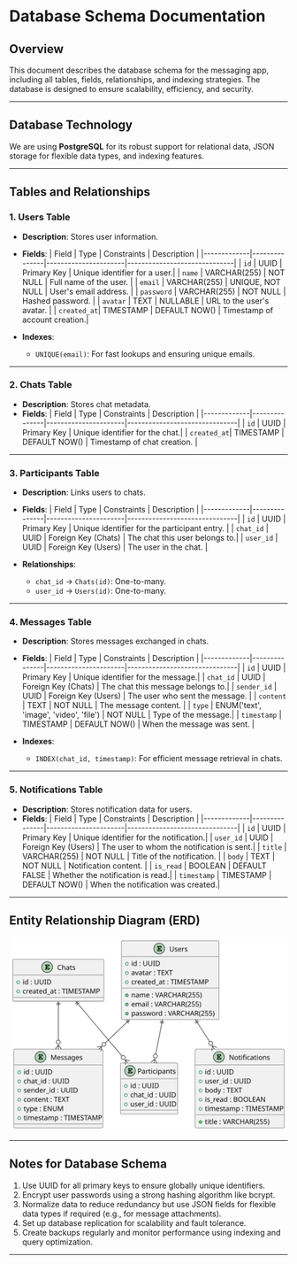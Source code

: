 # Database Schema Documentation

## Overview
This document describes the database schema for the messaging app, including all tables, fields, relationships, and indexing strategies. The database is designed to ensure scalability, efficiency, and security.

---

## Database Technology
We are using **PostgreSQL** for its robust support for relational data, JSON storage for flexible data types, and indexing features.

---

## Tables and Relationships

### **1. Users Table**
- **Description**: Stores user information.
- **Fields**:
  | Field       | Type          | Constraints          | Description                  |
  |-------------|---------------|----------------------|------------------------------|
  | `id`        | UUID          | Primary Key          | Unique identifier for a user.|
  | `name`      | VARCHAR(255)  | NOT NULL             | Full name of the user.       |
  | `email`     | VARCHAR(255)  | UNIQUE, NOT NULL     | User's email address.        |
  | `password`  | VARCHAR(255)  | NOT NULL             | Hashed password.             |
  | `avatar`    | TEXT          | NULLABLE             | URL to the user's avatar.    |
  | `created_at`| TIMESTAMP     | DEFAULT NOW()        | Timestamp of account creation.|

- **Indexes**:
  - `UNIQUE(email)`: For fast lookups and ensuring unique emails.

---

### **2. Chats Table**
- **Description**: Stores chat metadata.
- **Fields**:
  | Field       | Type          | Constraints          | Description                   |
  |-------------|---------------|----------------------|-------------------------------|
  | `id`        | UUID          | Primary Key          | Unique identifier for the chat.|
  | `created_at`| TIMESTAMP     | DEFAULT NOW()        | Timestamp of chat creation.   |

---

### **3. Participants Table**
- **Description**: Links users to chats.
- **Fields**:
  | Field       | Type          | Constraints          | Description                   |
  |-------------|---------------|----------------------|-------------------------------|
  | `id`        | UUID          | Primary Key          | Unique identifier for the participant entry. |
  | `chat_id`   | UUID          | Foreign Key (Chats)  | The chat this user belongs to.|
  | `user_id`   | UUID          | Foreign Key (Users)  | The user in the chat.         |

- **Relationships**:
  - `chat_id` → `Chats(id)`: One-to-many.
  - `user_id` → `Users(id)`: One-to-many.

---

### **4. Messages Table**
- **Description**: Stores messages exchanged in chats.
- **Fields**:
  | Field       | Type          | Constraints          | Description                   |
  |-------------|---------------|----------------------|-------------------------------|
  | `id`        | UUID          | Primary Key          | Unique identifier for the message.|
  | `chat_id`   | UUID          | Foreign Key (Chats)  | The chat this message belongs to.|
  | `sender_id` | UUID          | Foreign Key (Users)  | The user who sent the message. |
  | `content`   | TEXT          | NOT NULL             | The message content.          |
  | `type`      | ENUM('text', 'image', 'video', 'file') | NOT NULL | Type of the message.|
  | `timestamp` | TIMESTAMP     | DEFAULT NOW()        | When the message was sent.    |

- **Indexes**:
  - `INDEX(chat_id, timestamp)`: For efficient message retrieval in chats.

---

### **5. Notifications Table**
- **Description**: Stores notification data for users.
- **Fields**:
  | Field       | Type          | Constraints          | Description                   |
  |-------------|---------------|----------------------|-------------------------------|
  | `id`        | UUID          | Primary Key          | Unique identifier for the notification.|
  | `user_id`   | UUID          | Foreign Key (Users)  | The user to whom the notification is sent.|
  | `title`     | VARCHAR(255)  | NOT NULL             | Title of the notification.    |
  | `body`      | TEXT          | NOT NULL             | Notification content.         |
  | `is_read`   | BOOLEAN       | DEFAULT FALSE        | Whether the notification is read.|
  | `timestamp` | TIMESTAMP     | DEFAULT NOW()        | When the notification was created.|

---

## Entity Relationship Diagram (ERD)
![Entity Relationship Diagram (ERD)](./uml/Entity%20Relationship%20Diagram%20(ERD).svg)

---

## Notes for Database Schema
1. Use UUID for all primary keys to ensure globally unique identifiers.
2. Encrypt user passwords using a strong hashing algorithm like bcrypt.
3. Normalize data to reduce redundancy but use JSON fields for flexible data types if required (e.g., for message attachments).
4. Set up database replication for scalability and fault tolerance.
5. Create backups regularly and monitor performance using indexing and query optimization.

---
